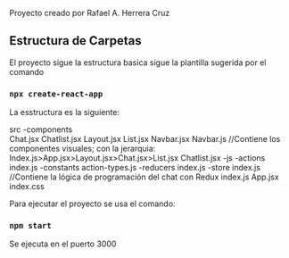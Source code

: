 Proyecto creado por Rafael A. Herrera Cruz

## Estructura de Carpetas

El proyecto sigue la estructura basica sigue la plantilla sugerida por el comando 
### `npx create-react-app`

La esstructura es la siguiente: 

src
    -components                 
        Chat.jsx
        Chatlist.jsx
        Layout.jsx
        List.jsx
        Navbar.jsx                                                                                  Navbar.js
                            //Contiene los componentes visuales; con la jerarquia: Index.js>App.jsx>Layout.jsx>Chat.jsx>List.jsx
                                                                                                                Chatlist.jsx
    -js
        -actions
            index.js
        -constants
            action-types.js
        -reducers
            index.js
        -store
            index.js
                            //Contiene la lógica de programación del chat con Redux
index.js
App.jsx
index.css
        
Para ejecutar el proyecto se usa el comando:

### `npm start`

Se ejecuta en el puerto 3000
